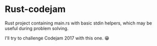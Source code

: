 # Rust-codejam

Rust project containing main.rs with basic stdin helpers, which may be useful during problem solving.

I'll try to challenge Codejam 2017 with this one. :grin:
